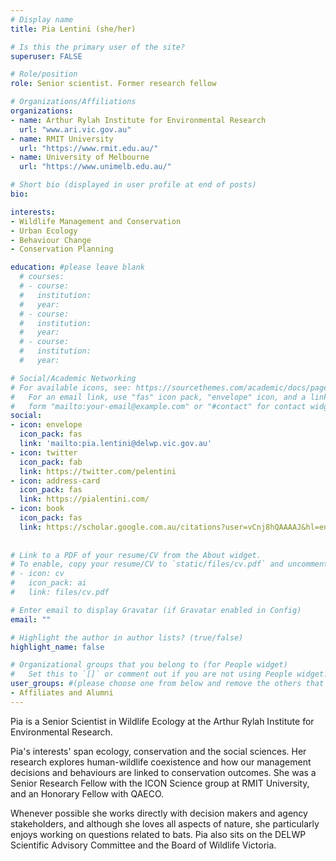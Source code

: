 ```yaml
---
# Display name
title: Pia Lentini (she/her)

# Is this the primary user of the site?
superuser: FALSE

# Role/position
role: Senior scientist. Former research fellow

# Organizations/Affiliations
organizations:
- name: Arthur Rylah Institute for Environmental Research
  url: "www.ari.vic.gov.au"
- name: RMIT University
  url: "https://www.rmit.edu.au/"
- name: University of Melbourne
  url: "https://www.unimelb.edu.au/"

# Short bio (displayed in user profile at end of posts)
bio: 

interests:
- Wildlife Management and Conservation
- Urban Ecology
- Behaviour Change
- Conservation Planning

education: #please leave blank
  # courses:
  # - course:
  #   institution:
  #   year:
  # - course:
  #   institution:
  #   year:
  # - course:
  #   institution:
  #   year:

# Social/Academic Networking
# For available icons, see: https://sourcethemes.com/academic/docs/page-builder/#icons
#   For an email link, use "fas" icon pack, "envelope" icon, and a link in the
#   form "mailto:your-email@example.com" or "#contact" for contact widget.
social:
- icon: envelope
  icon_pack: fas
  link: 'mailto:pia.lentini@delwp.vic.gov.au'
- icon: twitter
  icon_pack: fab
  link: https://twitter.com/pelentini
- icon: address-card
  icon_pack: fas
  link: https://pialentini.com/
- icon: book
  icon_pack: fas
  link: https://scholar.google.com.au/citations?user=vCnj8hQAAAAJ&hl=en
    
  
# Link to a PDF of your resume/CV from the About widget.
# To enable, copy your resume/CV to `static/files/cv.pdf` and uncomment the lines below.
# - icon: cv
#   icon_pack: ai
#   link: files/cv.pdf

# Enter email to display Gravatar (if Gravatar enabled in Config)
email: ""

# Highlight the author in author lists? (true/false)
highlight_name: false

# Organizational groups that you belong to (for People widget)
#   Set this to `[]` or comment out if you are not using People widget.
user_groups: #(please choose one from below and remove the others that aren't needed)
- Affiliates and Alumni
---
```



Pia is a Senior Scientist in Wildlife Ecology at the Arthur Rylah Institute for Environmental Research.

Pia's interests' span ecology, conservation and the social sciences. Her research explores human-wildlife coexistence and how our management decisions and behaviours are linked to conservation outcomes. She was a Senior Research Fellow with the ICON Science group at RMIT University, and an Honorary Fellow with QAECO. 

Whenever possible she works directly with decision makers and agency stakeholders, and although she loves all aspects of nature, she particularly enjoys working on questions related to bats. Pia also sits on the DELWP Scientific Advisory Committee and the Board of Wildlife Victoria.
